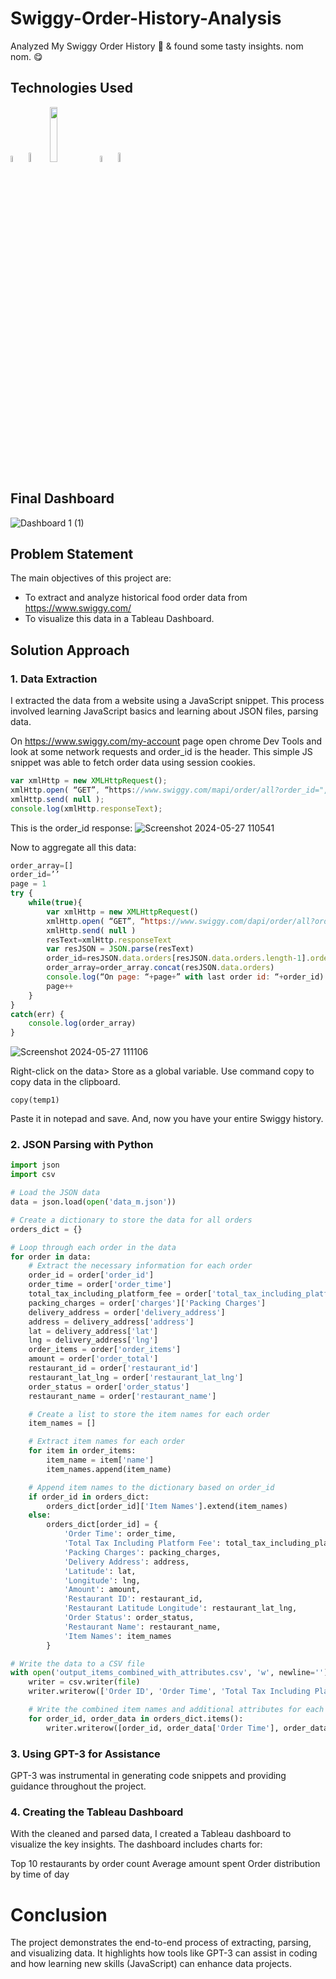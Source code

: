 # Swiggy-Order-History-Analysis
Analyzed My Swiggy Order History 🍔 &amp; found some tasty insights. nom nom. 😋

## Technologies Used 

<img src="https://github.com/guruuvai/Swiggy-Order-History-Analysis/assets/67874401/fe4f8e1b-5478-4abd-8ccf-1240cb71223e" alt=" " width="5%">
<img src="https://github.com/guruuvai/Swiggy-Order-History-Analysis/assets/67874401/e43e2c7b-2140-408a-9e18-f399568ccd10" alt=" " width="6%">
<img src="https://github.com/guruuvai/Swiggy-Order-History-Analysis/assets/67874401/54a3233a-2374-43cb-b842-490bfce652f8" alt=" " width="15%">
<img src="https://github.com/guruuvai/Swiggy-Order-History-Analysis/assets/67874401/6e6014fa-ea15-4fbc-99dd-c8e8bd27d618" alt=" " width="5%">
<img src="https://github.com/guruuvai/Swiggy-Order-History-Analysis/assets/67874401/72a1888e-f29b-4318-804c-4eb6bd87f639" alt=" " width="6%">

## Final Dashboard 
![Dashboard 1 (1)](https://github.com/guruuvai/Swiggy-Order-History-Analysis/assets/67874401/aba496c1-af0b-44ca-869f-93b46f917de3)


## Problem Statement 
The main objectives of this project are:
- To extract and analyze historical food order data from https://www.swiggy.com/
- To visualize this data in a Tableau Dashboard.

## Solution Approach

### 1. Data Extraction

I extracted the data from a website using a JavaScript snippet. This process involved learning JavaScript basics and learning about JSON files, parsing data.

On https://www.swiggy.com/my-account page open chrome Dev Tools and look at some network requests and order_id is the header. 
This simple JS snippet was able to fetch order data using session cookies.
```javascript
var xmlHttp = new XMLHttpRequest();
xmlHttp.open( “GET”, “https://www.swiggy.com/mapi/order/all?order_id=", false );
xmlHttp.send( null );
console.log(xmlHttp.responseText);
```

This is the order_id response: 
![Screenshot 2024-05-27 110541](https://github.com/guruuvai/Swiggy-Order-History-Analysis/assets/67874401/dd778a8e-fe7e-4b1a-9548-bc2a16f64eea)


Now to aggregate all this data: 
```javascript
order_array=[]
order_id=’’
page = 1
try {
    while(true){
        var xmlHttp = new XMLHttpRequest()
        xmlHttp.open( “GET”, “https://www.swiggy.com/dapi/order/all?order_id="+order_id, false )
        xmlHttp.send( null )
        resText=xmlHttp.responseText
        var resJSON = JSON.parse(resText)
        order_id=resJSON.data.orders[resJSON.data.orders.length-1].order_id
        order_array=order_array.concat(resJSON.data.orders)
        console.log(“On page: “+page+” with last order id: “+order_id)
        page++
    }
}
catch(err) {
    console.log(order_array)
}
```
![Screenshot 2024-05-27 111106](https://github.com/guruuvai/Swiggy-Order-History-Analysis/assets/67874401/b133e712-27bc-4b07-abb4-8db9ea750e68)

Right-click on the data> Store as a global variable. Use command copy to copy data in the clipboard. 

```
copy(temp1)
```
Paste it in notepad and save. And, now you have your entire Swiggy history.

### 2. JSON Parsing with Python

``` Python
import json
import csv

# Load the JSON data
data = json.load(open('data_m.json'))

# Create a dictionary to store the data for all orders
orders_dict = {}

# Loop through each order in the data
for order in data:
    # Extract the necessary information for each order
    order_id = order['order_id']
    order_time = order['order_time']
    total_tax_including_platform_fee = order['total_tax_including_platform_fee']
    packing_charges = order['charges']['Packing Charges']
    delivery_address = order['delivery_address']
    address = delivery_address['address']
    lat = delivery_address['lat']
    lng = delivery_address['lng']
    order_items = order['order_items']
    amount = order['order_total']
    restaurant_id = order['restaurant_id']
    restaurant_lat_lng = order['restaurant_lat_lng']
    order_status = order['order_status']
    restaurant_name = order['restaurant_name']

    # Create a list to store the item names for each order
    item_names = []

    # Extract item names for each order
    for item in order_items:
        item_name = item['name']
        item_names.append(item_name)

    # Append item names to the dictionary based on order_id
    if order_id in orders_dict:
        orders_dict[order_id]['Item Names'].extend(item_names)
    else:
        orders_dict[order_id] = {
            'Order Time': order_time,
            'Total Tax Including Platform Fee': total_tax_including_platform_fee,
            'Packing Charges': packing_charges,
            'Delivery Address': address,
            'Latitude': lat,
            'Longitude': lng,
            'Amount': amount,
            'Restaurant ID': restaurant_id,
            'Restaurant Latitude Longitude': restaurant_lat_lng,
            'Order Status': order_status,
            'Restaurant Name': restaurant_name,
            'Item Names': item_names
        }

# Write the data to a CSV file
with open('output_items_combined_with_attributes.csv', 'w', newline='') as file:
    writer = csv.writer(file)
    writer.writerow(['Order ID', 'Order Time', 'Total Tax Including Platform Fee', 'Packing Charges', 'Delivery Address', 'Latitude', 'Longitude', 'Amount', 'Restaurant ID', 'Restaurant Latitude Longitude', 'Order Status', 'Restaurant Name', 'Combined Item Names'])

    # Write the combined item names and additional attributes for each order
    for order_id, order_data in orders_dict.items():
        writer.writerow([order_id, order_data['Order Time'], order_data['Total Tax Including Platform Fee'], order_data['Packing Charges'], order_data['Delivery Address'], order_data['Latitude'], order_data['Longitude'], order_data['Amount'], order_data['Restaurant ID'], order_data['Restaurant Latitude Longitude'], order_data['Order Status'], order_data['Restaurant Name'], ', '.join(order_data['Item Names'])])
```
### 3. Using GPT-3 for Assistance
GPT-3 was instrumental in generating code snippets and providing guidance throughout the project.

### 4. Creating the Tableau Dashboard
With the cleaned and parsed data, I created a Tableau dashboard to visualize the key insights. The dashboard includes charts for:

Top 10 restaurants by order count
Average amount spent
Order distribution by time of day

# Conclusion
The project demonstrates the end-to-end process of extracting, parsing, and visualizing data. It highlights how tools like GPT-3 can assist in coding and how learning new skills (JavaScript) can enhance data projects.
